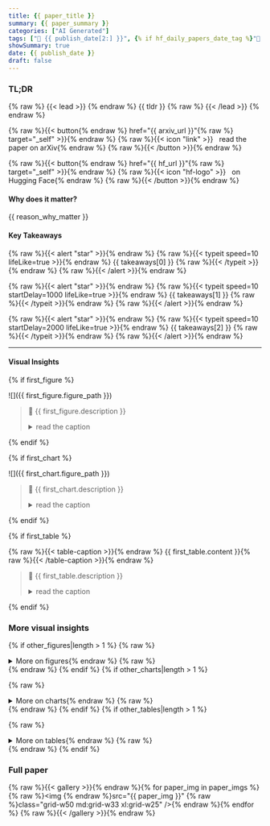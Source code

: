 ```yaml
---
title: {{ paper_title }}
summary: {{ paper_summary }}
categories: ["AI Generated"]
tags: ["🔖 {{ publish_date[2:] }}", {% if hf_daily_papers_date_tag %}"🤗 {{ hf_daily_papers_date_tag[2:] }}"{% endif %}]
showSummary: true
date: {{ publish_date }}
draft: false
---
```


### TL;DR

{% raw %}
{{< lead >}}
{% endraw %}
{{ tldr }}
{% raw %}
{{< /lead >}}
{% endraw %}

{% raw %}{{< button{% endraw %} href="{{ arxiv_url }}"{% raw %} target="_self" >}}{% endraw %}
{% raw %}{{< icon "link" >}} &nbsp; read the paper on arXiv{% endraw %}
{% raw %}{{< /button >}}{% endraw %}

{% raw %}{{< button{% endraw %} href="{{ hf_url }}"{% raw %} target="_self" >}}{% endraw %}
{% raw %}{{< icon "hf-logo" >}} &nbsp; on Hugging Face{% endraw %}
{% raw %}{{< /button >}}{% endraw %}

#### Why does it matter?
{{ reason_why_matter }}
#### Key Takeaways

{% raw %}{{< alert "star" >}}{% endraw %}
{% raw %}{{< typeit speed=10 lifeLike=true >}}{% endraw %} {{ takeaways[0] }} {% raw %}{{< /typeit >}}{% endraw %}
{% raw %}{{< /alert >}}{% endraw %}

{% raw %}{{< alert "star" >}}{% endraw %}
{% raw %}{{< typeit speed=10 startDelay=1000 lifeLike=true >}}{% endraw %} {{ takeaways[1] }} {% raw %}{{< /typeit >}}{% endraw %}
{% raw %}{{< /alert >}}{% endraw %}

{% raw %}{{< alert "star" >}}{% endraw %}
{% raw %}{{< typeit speed=10 startDelay=2000 lifeLike=true >}}{% endraw %} {{ takeaways[2] }} {% raw %}{{< /typeit >}}{% endraw %}
{% raw %}{{< /alert >}}{% endraw %}

------
#### Visual Insights

{% if first_figure %}

![]({{ first_figure.figure_path }})

> 🔼 {{ first_figure.description }}
> <details>
> <summary>read the caption</summary>
> {{ first_figure.caption }}
> </details>

{% endif %}

{% if first_chart %}

![]({{ first_chart.figure_path }})

> 🔼 {{ first_chart.description }}
> <details>
> <summary>read the caption</summary>
> {{ first_chart.caption }}
> </details>

{% endif %}

{% if first_table %}

{% raw %}{{< table-caption >}}{% endraw %}
{{ first_table.content }}{% raw %}{{< /table-caption >}}{% endraw %}

> 🔼 {{ first_table.description }}
> <details>
> <summary>read the caption</summary>
> {{ first_table.caption }}
> </details>

{% endif %}

### More visual insights
{% if other_figures|length > 1 %}
{% raw %}<details>{% endraw %}
{% raw %}<summary>More on figures{% endraw %}
{% raw %}</summary>{% endraw %}

{% for figure in other_figures %}
![]({{ figure.figure_path }})

> 🔼 {{ figure.description }}
> <details>
> <summary>read the caption</summary>
> {{ figure.caption }}
> </details>


{% endfor %}
{% raw %}</details>{% endraw %}
{% endif %}
{% if other_charts|length > 1 %}

{% raw %}<details>{% endraw %}
{% raw %}<summary>More on charts{% endraw %}
{% raw %}</summary>{% endraw %}

{% for chart in other_charts %}
![]({{ chart.figure_path }} "🔼 {{ chart.caption }}")

> 🔼 {{ chart.description }}
> <details>
> <summary>read the caption</summary>
> {{ chart.caption }}
> </details>

{% endfor %}
{% raw %}</details>{% endraw %}
{% endif %}
{% if other_tables|length > 1 %}

{% raw %}<details>{% endraw %}
{% raw %}<summary>More on tables{% endraw %}
{% raw %}</summary>{% endraw %}

{% for table in other_tables %}
{% raw %}{{< table-caption >}}{% endraw %}
{{ table.content }}{% raw %}{{< /table-caption >}}
> 🔼 {{ table.description }}
> <details>
> <summary>read the caption</summary>
> {{ table.caption }}
> </details>
{% endraw %}

> {{ table.description }}

{% endfor %}
{% raw %}</details>{% endraw %}
{% endif %}

### Full paper

{% raw %}{{< gallery >}}{% endraw %}{% for paper_img in paper_imgs %}
{% raw %}<img {% endraw %}src="{{ paper_img }}" {% raw %}class="grid-w50 md:grid-w33 xl:grid-w25" />{% endraw %}{% endfor %}
{% raw %}{{< /gallery >}}{% endraw %}
